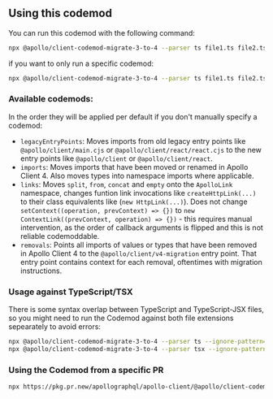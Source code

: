## Using this codemod

You can run this codemod with the following command:

```bash
npx @apollo/client-codemod-migrate-3-to-4 --parser ts file1.ts file2.ts
```

if you want to only run a specific codemod:

```bash
npx @apollo/client-codemod-migrate-3-to-4 --parser ts file1.ts file2.ts  --codemod imports
```

### Available codemods:

In the order they will be applied per default if you don't manually specify a codemod:

- `legacyEntryPoints`: Moves imports from old legacy entry points like `@apollo/client/main.cjs` or `@apollo/client/react/react.cjs` to the new entry points like `@apollo/client` or `@apollo/client/react`.
- `imports`: Moves imports that have been moved or renamed in Apollo Client 4. Also moves types into namespace imports where applicable.
- `links`: Moves `split`, `from`, `concat` and `empty` onto the `ApolloLink` namespace, changes funtion link invocations like `createHttpLink(...)` to their class equivalents like (`new HttpLink(...)`).
  Does not change `setContext((operation, prevContext) => {})` to `new ContextLink((prevContext, operation) => {})` - this requires manual intervention, as the order of callback arguments is flipped and this is not reliable codemoddable.
- `removals`: Points all imports of values or types that have been removed in Apollo Client 4 to the `@apollo/client/v4-migration` entry point. That entry point contains context for each removal, oftentimes with migration instructions.

### Usage against TypeScript/TSX

There is some syntax overlap between TypeScript and TypeScript-JSX files, so you might need to run the Codemod against both file extensions sepearately to avoid errors:

```sh
npx @apollo/client-codemod-migrate-3-to-4 --parser ts --ignore-pattern="*.{tsx,d.ts}" file1.ts file2.ts
npx @apollo/client-codemod-migrate-3-to-4 --parser tsx --ignore-pattern="*.ts" file1.ts file2.ts
```

### Using the Codemod from a specific PR

```sh
npx https://pkg.pr.new/apollographql/apollo-client/@apollo/client-codemod-migrate-3-to-4@12733 --parser ts file1.ts file2.ts
```
